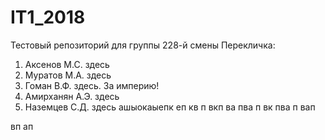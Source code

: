 # IT1_2018
Тестовый репoзиторий для группы 228-й смены
Перекличка:
1. Аксенов М.С. здесь
2. Муратов М.А. здесь
3. Гоман В.Ф. здесь. За империю!
4. Амирханян А.Э. здесь
5. Наземцев С.Д. здесь
ашыокаыепк
еп
кв
п
вкп
ва
пва
п
вк
пва
п
вап


вп
ап












